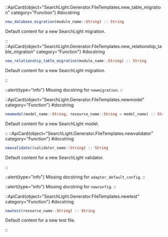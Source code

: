 

::ApiCard{object="SearchLight.Generator.FileTemplates.new_table_migration" category="Function"}
#docstring


```julia
new_database_migration(module_name::String) :: String
```

Default content for a new SearchLight migration.

::
::ApiCard{object="SearchLight.Generator.FileTemplates.new_relationship_table_migration" category="Function"}
#docstring


```julia
new_relationship_table_migration(module_name::String) :: String
```

Default content for a new SearchLight migration.

::

::alert{type="info"}Missing docstring for `newmigration`. ::


::ApiCard{object="SearchLight.Generator.FileTemplates.newmodel" category="Function"}
#docstring


```julia
newmodel(model_name::String, resource_name::String = model_name) :: String
```

Default content for a new SearchLight model.

::
::ApiCard{object="SearchLight.Generator.FileTemplates.newvalidator" category="Function"}
#docstring


```julia
newvalidator(validator_name::String) :: String
```

Default content for a new SearchLight validator.

::

::alert{type="info"}Missing docstring for `adapter_default_config`. ::



::alert{type="info"}Missing docstring for `newconfig`. ::


::ApiCard{object="SearchLight.Generator.FileTemplates.newtest" category="Function"}
#docstring


```julia
newtest(resource_name::String) :: String
```

Default content for a new test file.

::
